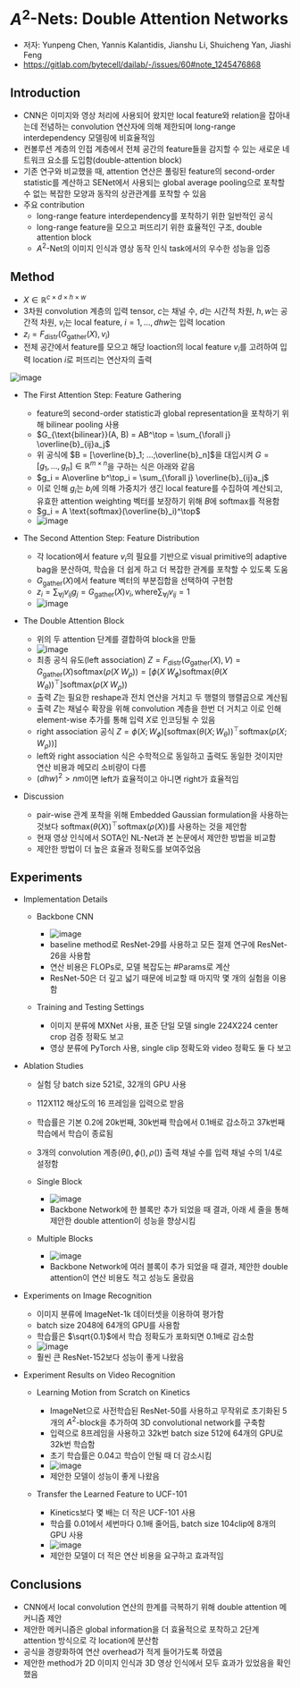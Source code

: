 $A^2$-Nets: Double Attention Networks
================================================

- 저자: Yunpeng Chen, Yannis Kalantidis, Jianshu Li, Shuicheng Yan, Jiashi Feng
- https://gitlab.com/bytecell/dailab/-/issues/60#note_1245476868

Introduction
----------------

- CNN은 이미지와 영상 처리에 사용되어 왔지만 local feature와 relation을 잡아내는데 전념하는 convolution 연산자에 의해 제한되며 long-range interdependency 모델링에 비효율적임
- 컨볼루션 계층의 인접 계층에서 전체 공간의 feature들을 감지할 수 있는 새로운 네트워크 요소를 도입함(double-attention block)
- 기존 연구와 비교했을 때, attention 연산은 풀링된 feature의 second-order statistic를 계산하고 SENet에서 사용되는 global average pooling으로 포착할 수 없는 복잡한 모양과 동작의 상관관계를 포착할 수 있음
- 주요 contribution
  - long-range feature interdependency를 포착하기 위한 일반적인 공식
  - long-range feature을 모으고 퍼뜨리기 위한 효율적인 구조, double attention block
  - $A^2$-Net의 이미지 인식과 영상 동작 인식 task에서의 우수한 성능을 입증

Method
------------

- $X \in \mathbb{R}^{c\times d\times h\times w}$
- 3차원 convolution 계층의 입력 tensor, $c$는 채널 수, $d$는 시간적 차원, $h, w$는 공간적 차원, $v_i$는 local feature, $i=1,...,dhw$는 입력 location
- $z_i = F_{\text{distr}}(G_{\text{gather}}(X), v_i)$
- 전체 공간에서 feature를 모으고 해당 loaction의 local feature $v_i$를 고려하여 입력 location $i$로 퍼뜨리는 연산자의 출력

![image](https://user-images.githubusercontent.com/49019184/215027668-6dbf165f-49a9-47a2-8505-17232cd1b120.png)

- The First Attention Step: Feature Gathering
  - feature의 second-order statistic과 global representation을 포착하기 위해 bilinear pooling 사용
  - $G_{\text{bilinear}}(A, B) = AB^\top = \sum_{\forall j} \overline{b}_{ij}a_j$
  - 위 공식에 $B = [\overline{b}_1; ...;\overline{b}_n]$을 대입시켜 $G = [g_1,...,g_n] \in \mathbb{R}^{m\times n}$을 구하는 식은 아래와 같음
  - $g_i = A\overline b^\top_i = \sum_{\forall j} \overline{b}_{ij}a_j$
  - 이로 인해 $g_i$는 $b_i$에 의해 가중치가 생긴 local feature를 수집하여 계산되고, 유효한 attention weighting 벡터를 보장하기 위해 $B$에 softmax를 적용함
  - $g_i = A \text{softmax}(\overline{b}_i)^\top$
  - ![image](https://user-images.githubusercontent.com/49019184/215027684-642c0d2d-5954-4f0d-ae2d-7e3b8d96ea40.png)

- The Second Attention Step: Feature Distribution
  - 각 location에서 feature $v_i$의 필요를 기반으로 visual primitive의 adaptive bag을 분산하여, 학습을 더 쉽게 하고 더 복잡한 관계를 포착할 수 있도록 도움
  - $G_{\text{gather}}(X)$에서 feature 벡터의 부분집합을 선택하여 구현함
  - $z_i = \sum_{\forall j} v_{ij}g_j = G_{\text{gather}}(X)v_i, \text{where} \sum_{\forall j} v_{ij} = 1$
  - ![image](https://user-images.githubusercontent.com/49019184/215027694-cb2462b4-3247-4960-a4f1-fba94e1f1379.png)

- The Double Attention Block
  - 위의 두 attention 단계를 결합하여 block을 만듦
  - ![image](https://user-images.githubusercontent.com/49019184/215027708-102cacd0-21a6-45bf-a84d-3ab50a7ec2b6.png)
  - 최종 공식 유도(left association) $Z = F_{\text{distr}}(G_{\text{gather}}(X), V) = G_{\text{gather}}(X)\text{softmax}(\rho(X\;W_\rho)) = [\phi(X\;W_\phi)\text{softmax}(\theta(X\;W_\theta))^\top]\text{softmax}(\rho(X\;W_\rho))$
  - 출력 $Z$는 필요한 reshape과 전치 연산을 거치고 두 행렬의 행렬곱으로 계산됨
  - 출력 $Z$는 채널수 확장을 위해 convolution 계층을 한번 더 거치고 이로 인해 element-wise 추가를 통해 입력 $X$로 인코딩될 수 있음
  - right association 공식 $Z = \phi(X;W_\phi)[\text{softmax}(\theta(X;W_\theta))^\top\text{softmax}(\rho(X;W_\rho))]$
  - left와 right association 식은 수학적으로 동일하고 출력도 동일한 것이지만 연산 비용과 메모리 소비량이 다름
  - $(dhw)^2 > nm$이면 left가 효율적이고 아니면 right가 효율적임

- Discussion
  - pair-wise 관계 포착을 위해 Embedded Gaussian formulation을 사용하는 것보다 softmax$(\theta(X))^\top$softmax$(\rho(X))$를 사용하는 것을 제안함
  - 현재 영상 인식에서 SOTA인 NL-Net과 본 논문에서 제안한 방법을 비교함
  - 제안한 방법이 더 높은 효율과 정확도를 보여주었음

Experiments
--------------------

- Implementation Details
  - Backbone CNN
    - ![image](https://user-images.githubusercontent.com/49019184/215027726-3cbf7577-e165-475f-a1b8-033482881bdd.png)
    - baseline method로 ResNet-29를 사용하고 모든 절제 연구에 ResNet-26을 사용함
    - 연산 비용은 FLOPs로, 모델 복잡도는 #Params로 계산
    - ResNet-50은 더 깊고 넓기 때문에 비교할 때 마지막 몇 개의 실험을 이용함

  - Training and Testing Settings
    - 이미지 분류에 MXNet 사용, 표준 단일 모델 single 224X224 center crop 검증 정확도 보고
    - 영상 분류에 PyTorch 사용, single clip 정확도와 video 정확도 둘 다 보고

- Ablation Studies
  - 실험 당 batch size 521로, 32개의 GPU 사용
  - 112X112 해상도의 16 프레임을 입력으로 받음
  - 학습률은 기본 0.2에 20k번째, 30k번째 학습에서 0.1배로 감소하고 37k번째 학습에서 학습이 종료됨
  - 3개의 convolution 계층($\theta(),\phi(),\rho()$) 출력 채널 수를 입력 채널 수의 1/4로 설정함
  - Single Block
    - ![image](https://user-images.githubusercontent.com/49019184/215027735-5266c912-0fcf-4a07-9b23-6c8f5950241e.png)
    - Backbone Network에 한 블록만 추가 되었을 때 결과, 아래 세 줄을 통해 제안한 double attention이 성능을 향상시킴
    
  - Multiple Blocks
    - ![image](https://user-images.githubusercontent.com/49019184/215027748-536edfac-793f-40cd-9ec3-1429001097d4.png)
    - Backbone Network에 여러 블록이 추가 되었을 때 결과, 제안한 double attention이 연산 비용도 적고 성능도 올랐음

- Experiments on Image Recognition
  - 이미지 분류에 ImageNet-1k 데이터셋을 이용하여 평가함
  - batch size 2048에 64개의 GPU를 사용함
  - 학습률은 $\sqrt{0.1}$에서 학습 정확도가 포화되면 0.1배로 감소함
  - ![image](https://user-images.githubusercontent.com/49019184/215027766-abe8e3f6-f481-4380-ad84-0b03b46246d9.png)
  - 훨씬 큰 ResNet-152보다 성능이 좋게 나왔음

- Experiment Results on Video Recognition
  - Learning Motion from Scratch on Kinetics
    - ImageNet으로 사전학습된 ResNet-50를 사용하고 무작위로 초기화된 5개의 $A^2$-block을 추가하여 3D convolutional network를 구축함
    - 입력으로 8프레임을 사용하고 32k번 batch size 512에 64개의 GPU로 32k번 학습함
    - 초기 학습률은 0.04고 학습이 안될 때 더 감소시킴
    - ![image](https://user-images.githubusercontent.com/49019184/215027787-8a621343-810a-40b1-b4f9-cd5f21698f31.png)
    - 제안한 모델이 성능이 좋게 나왔음

  - Transfer the Learned Feature to UCF-101
    - Kinetics보다 몇 배는 더 작은 UCF-101 사용
    - 학습률 0.01에서 세번마다 0.1배 줄어듬, batch size 104clip에 8개의 GPU 사용
    - ![image](https://user-images.githubusercontent.com/49019184/215027800-d75dd7d6-c3ad-4525-bb19-4aee361e4879.png)
    - 제안한 모델이 더 적은 연산 비용을 요구하고 효과적임

Conclusions
-----------------

- CNN에서 local convolution 연산의 한계를 극복하기 위해 double attention 메커니즘 제안
- 제안한 메커니즘은 global information을 더 효율적으로 포착하고 2단계 attention 방식으로 각 location에 분산함
- 공식을 경량화하여 연산 overhead가 적게 들어가도록 하였음
- 제안한 method가 2D 이미지 인식과 3D 영상 인식에서 모두 효과가 있었음을 확인했음
